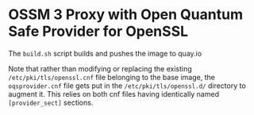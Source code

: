 # OSSM 3 Proxy with Open Quantum Safe Provider for OpenSSL

The `build.sh` script builds and pushes the image to quay.io

Note that rather than modifying or replacing the existing `/etc/pki/tls/openssl.cnf`
file belonging to the base image, the `oqsprovider.cnf` file gets put in the
`/etc/pki/tls/openssl.d/` directory to augment it. This relies on both cnf files
having identically named `[provider_sect]` sections.
